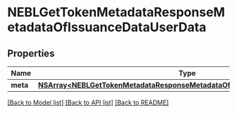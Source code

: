 # NEBLGetTokenMetadataResponseMetadataOfIssuanceDataUserData

## Properties
Name | Type | Description | Notes
------------ | ------------- | ------------- | -------------
**meta** | [**NSArray&lt;NEBLGetTokenMetadataResponseMetadataOfIssuanceDataUserDataMeta&gt;***](NEBLGetTokenMetadataResponseMetadataOfIssuanceDataUserDataMeta.md) |  | [optional] 

[[Back to Model list]](../README.md#documentation-for-models) [[Back to API list]](../README.md#documentation-for-api-endpoints) [[Back to README]](../README.md)


